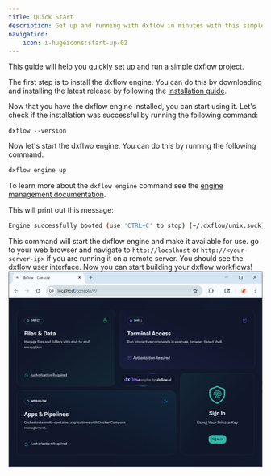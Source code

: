 ```yaml
---
title: Quick Start
description: Get up and running with dxflow in minutes with this simple step-by-step guide
navigation:
    icon: i-hugeicons:start-up-02
---
```


This guide will help you quickly set up and run a simple dxflow project.

The first step is to install the dxflow engine. You can do this by downloading and installing the latest release by following the [installation guide](/getting-started/installation).

Now that you have the dxflow engine installed, you can start using it. Let's check if the installation was successful by running the following command:

```/dev/null/terminal.sh#L1-1
dxflow --version
```

Now let's start the dxflwo engine. You can do this by running the following command:

```bash
dxflow engine up
```
To learn more about the `dxflow engine` command see the [engine management documentation](/docs/cli/engine).

This will print out this message:

```bash
Engine successfully booted (use 'CTRL+C' to stop) [~/.dxflow/unix.sock] [0.0.0.0:80]
```
This command will start the dxflow engine and make it available for use. go to your web browser and navigate to `http://localhost` or `http://<your-server-ip>` if you are running it on a remote server. You should see the dxflow user interface.
Now you can start building your dxflow workflows!
![dxflow UI](/assets/ui_start_dark.png)
